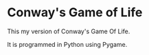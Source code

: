 # Conway's Game of Life
This my version of Conway's Game Of Life. 

It is programmed in Python using Pygame.
